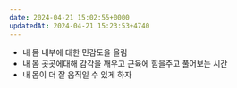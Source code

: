 ```yaml
---
date: 2024-04-21 15:02:55+0000
updatedAt: 2024-04-21 15:23:53+4740
---
```

- 내 몸 내부에 대한 민감도을 올림
- 내 몸 곳곳에대해 감각을 깨우고 근육에 힘을주고 풀어보는 시간
- 내 몸이 더 잘 움직일 수 있게 하자